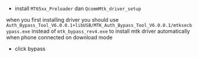 - install `MT65xx_Preloader` dan `QcommMtk_driver_setup`


when you first installing driver you should use `Auth_Bypass_Tool_V6.0.0.1+libUSB/MTK_Auth_Bypass_Tool_V6.0.0.1/mtksecbypass.exe` instead of `mtk_bypass_rev4.exe` to install mtk driver automatically when phone connected on download mode
- click bypass